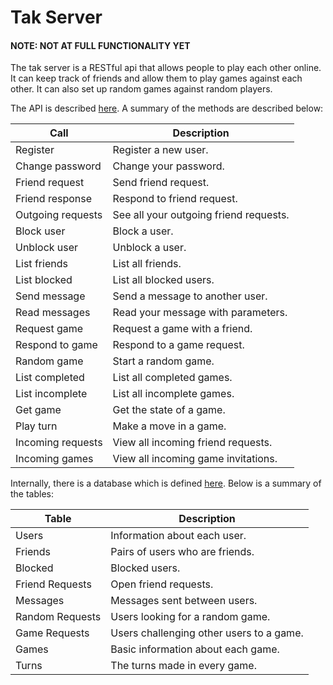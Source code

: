 Tak Server
==========

#### NOTE: NOT AT FULL FUNCTIONALITY YET

The tak server is a RESTful api that allows people to play each other online.
It can keep track of friends and allow them to play games against each other.
It can also set up random games against random players.

The API is described [here](api.md).
A summary of the methods are described below:

| Call              | Description                                           |
|-------------------|-------------------------------------------------------|
| Register          | Register a new user.                                  |
| Change password   | Change your password.                                 |
| Friend request    | Send friend request.                                  |
| Friend response   | Respond to friend request.                            |
| Outgoing requests | See all your outgoing friend requests.                |
| Block user        | Block a user.                                         |
| Unblock user      | Unblock a user.                                       |
| List friends      | List all friends.                                     |
| List blocked      | List all blocked users.                               |
| Send message      | Send a message to another user.                       |
| Read messages     | Read your message with parameters.                    |
| Request game      | Request a game with a friend.                         |
| Respond to game   | Respond to a game request.                            |
| Random game       | Start a random game.                                  |
| List completed    | List all completed games.                             |
| List incomplete   | List all incomplete games.                            |
| Get game          | Get the state of a game.                              |
| Play turn         | Make a move in a game.                                |
| Incoming requests | View all incoming friend requests.                    |
| Incoming games    | View all incoming game invitations.                   |

Internally, there is a database which is defined [here](databse.md).
Below is a summary of the tables:

| Table             | Description                                           |
|-------------------|-------------------------------------------------------|
| Users             | Information about each user.                          |
| Friends           | Pairs of users who are friends.                       |
| Blocked           | Blocked users.                                        |
| Friend Requests   | Open friend requests.                                 |
| Messages          | Messages sent between users.                          |
| Random Requests   | Users looking for a random game.                      |
| Game Requests     | Users challenging other users to a game.              |
| Games             | Basic information about each game.                    |
| Turns             | The turns made in every game.                         |
